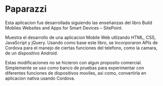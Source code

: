 # Paparazzi


Esta aplicacion fue desarrollada siguiendo las enseñanzas del libro Build Mobiles Websites and Apps for Smart Devices – SitePoint.

Muestra el desarrollo de una aplicacion Mobile Web utlizando HTML, CSS, JavaScript y jQuery. Usando como base este libro, se incorporaron APIs de Cordova para el manejo de ciertas funciones del telefono, como la camara, de un dispositivo Android. 

Estas modificaciones no se hicieron con algun proposito comercial. Simplemente se uso como banco de pruebas para experimentar con diferentes funciones de dispositivos moviles, asi como, convertirla en aplicacion nativa usando Cordova.
